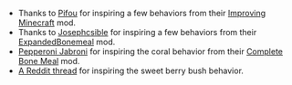 + Thanks to [Pifou](https://www.curseforge.com/members/Forge_User_52183994) for inspiring a few behaviors from their [Improving Minecraft](https://www.curseforge.com/minecraft/mc-mods/improving-minecraft) mod.
+ Thanks to [Josephcsible](https://www.curseforge.com/members/josephcsible) for inspiring a few behaviors from their [ExpandedBonemeal](https://www.curseforge.com/minecraft/mc-mods/expandedbonemeal) mod.
+ [Pepperoni Jabroni](https://www.curseforge.com/members/pepperoni__jabroni__) for inspiring the coral behavior from their [Complete Bone Meal](https://www.curseforge.com/minecraft/mc-mods/complete-bone-meal) mod.
+ [A Reddit thread](https://www.reddit.com/r/minecraftsuggestions/comments/ujh9bu/using_bonemeal_on_taiga_grass_should_have_a/) for inspiring the sweet berry bush behavior.